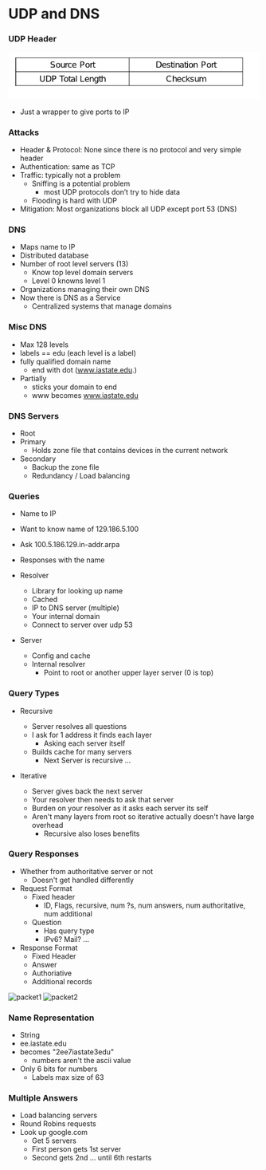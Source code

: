 

# UDP and DNS

### UDP Header

![udp](./udp.png)

- Just a wrapper to give ports to IP

### Attacks
- Header & Protocol: None since there is no protocol and very simple header
- Authentication: same as TCP
- Traffic: typically not a problem 
    - Sniffing is a potential problem
        - most UDP protocols don’t try to hide data
    - Flooding is hard with UDP
- Mitigation: Most organizations block all UDP except port 53 (DNS)


### DNS
- Maps name to IP
- Distributed database
- Number of root level servers (13)
    - Know top level domain servers
    - Level 0 knowns level 1
- Organizations managing their own DNS
- Now there is DNS as a Service 
    - Centralized systems that manage domains

### Misc DNS
- Max 128 levels
- labels == edu (each level is a label)
- fully qualified domain name
    - end with dot (www.iastate.edu.)
- Partially 
    - sticks your domain to end
    - www becomes www.iastate.edu

### DNS Servers
- Root
- Primary
    - Holds zone file that contains devices in the current network
- Secondary
    - Backup the zone file
    - Redundancy / Load balancing

### Queries
- Name to IP
- Want to know name of 129.186.5.100
- Ask 100.5.186.129.in-addr.arpa
- Responses with the name

- Resolver 
    - Library for looking up name
    - Cached
    - IP to DNS server (multiple)
    - Your internal domain
    - Connect to server over udp 53

- Server
    - Config and cache
    - Internal resolver
        - Point to root or another upper layer server (0 is top)

### Query Types
- Recursive
    - Server resolves all questions 
    - I ask for 1 address it finds each layer
        - Asking each server itself
    - Builds cache for many servers
        - Next Server is recursive ... 

- Iterative
    - Server gives back the next server 
    - Your resolver then needs to ask that server
    - Burden on your resolver as it asks each server its self
    - Aren't many layers from root so iterative actually doesn't have large overhead
        - Recursive also loses benefits


### Query Responses
- Whether from authoritative server or not
    - Doesn't get handled differently
- Request Format
    - Fixed header
        - ID, Flags, recursive, num ?s, num answers, num authoritative, num additional
    - Question
        - Has query type
        - IPv6? Mail? ...
- Response Format
    - Fixed Header
    - Answer
    - Authoriative
    - Additional records

![packet1]()
![packet2]()

### Name Representation
- String
- ee.iastate.edu
- becomes "2ee7iastate3edu"
    - numbers aren't the ascii value
- Only 6 bits for numbers
    - Labels max size of 63


### Multiple Answers
- Load balancing servers
- Round Robins requests
- Look up google.com 
    - Get 5 servers
    - First person gets 1st server
    - Second gets 2nd ... until 6th restarts



